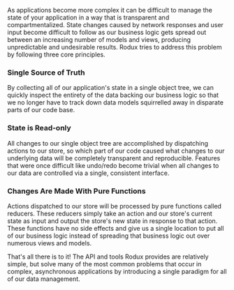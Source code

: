 As applications become more complex it can be difficult to manage the state of your application in a way that is transparent and compartmentalized. State changes caused by network responses and user input become difficult to follow as our business logic gets spread out between an increasing number of models and views, producing unpredictable and undesirable results. Rodux tries to address this problem by following three core principles.

### Single Source of Truth
By collecting all of our application's state in a single object tree, we can quickly inspect the entirety of the data backing our business logic so that we no longer have to track down data models squirrelled away in disparate parts of our code base.

### State is Read-only
All changes to our single object tree are accomplished by dispatching actions to our store, so which part of our code caused what changes to our underlying data will be completely transparent and reproducible. Features that were once difficult like undo/redo become trivial when all changes to our data are controlled via a single, consistent interface.

### Changes Are Made With Pure Functions
Actions dispatched to our store will be processed by pure functions called reducers. These reducers simply take an action and our store's current state as input and output the store's new state in response to that action. These functions have no side effects and give us a single location to put all of our business logic instead of spreading that business logic out over numerous views and models.

That's all there is to it! The API and tools Rodux provides are relatively simple, but solve many of the most common problems that occur in complex, asynchronous applications by introducing a single paradigm for all of our data management.
